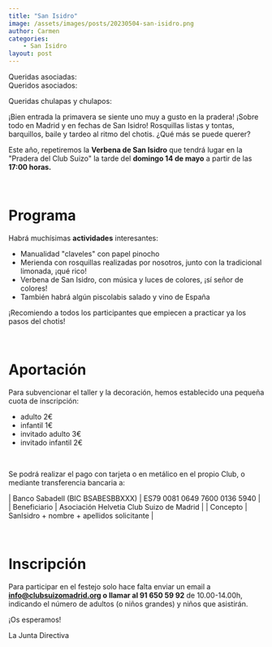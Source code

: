 ```yaml
---
title: "San Isidro"
image: /assets/images/posts/20230504-san-isidro.png
author: Carmen
categories:
    - San Isidro
layout: post
---
```

    
Queridas asociadas:  
Queridos asociados:  
   
Queridas chulapas y chulapos:  
  
  
¡Bien entrada la primavera se siente uno muy a gusto en la pradera! ¡Sobre todo en Madrid y en fechas de San Isidro! Rosquillas listas y tontas, barquillos, baile y tardeo al ritmo del chotis. ¿Qué más se puede querer?  
  
Este año, repetiremos la **Verbena de San Isidro** que tendrá lugar en la "Pradera del Club Suizo" la tarde del **domingo 14 de mayo** a partir de las **17:00 horas.**  
  
<br>  
  
# Programa

Habrá muchísimas **actividades** interesantes:  
     
* Manualidad "claveles" con papel pinocho  
* Merienda con rosquillas realizadas por nosotros, junto con la tradicional limonada, ¡qué rico!  
* Verbena de San Isidro, con música y luces de colores, ¡sí señor de colores!  
* También habrá algún piscolabis salado y vino de España  
   
¡Recomiendo a todos los participantes que empiecen a practicar ya los pasos del chotis!  
  
<br>  
  
# Aportación
  
Para subvencionar el taller y la decoración, hemos establecido una pequeña cuota de inscripción:   
  
* adulto 2€
* infantil 1€
* invitado adulto 3€
* invitado infantil 2€  
  
<br>  
  
Se podrá realizar el pago con tarjeta o en metálico en el propio Club, o mediante transferencia bancaria a:  

     
   | Banco Sabadell (BIC BSABESBBXXX) | ES79 0081 0649 7600 0136 5940 |
   | Beneficiario | Asociación Helvetia Club Suizo de Madrid |
   | Concepto | SanIsidro + nombre + apellidos solicitante |
  
<br>  
    
# Inscripción  
   
Para participar en el festejo solo hace falta enviar un email a **[info@clubsuizomadrid.org](mailto:info@clubsuizomadrid.org) o llamar al 91 650 59 92** de 10.00-14.00h, indicando el número de adultos (o niños grandes) y niños que asistirán.  
   
     
¡Os esperamos!  
  
La Junta Directiva   
   
   
